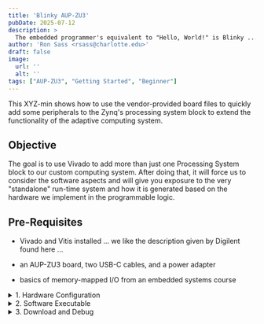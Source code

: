 ```yaml
---
title: 'Blinky AUP-ZU3'
pubDate: 2025-07-12
description: >
  The embedded programmer's equivalent to "Hello, World!" is Blinky ... here add some switches and LEDs to our basic microcontroller design and you can make manually make the LED blink if that\'s your thing. :-)
author: 'Ron Sass <rsass@charlotte.edu>'
draft: false
image:
  url: ''
  alt: ''
tags: ["AUP-ZU3", "Getting Started", "Beginner"]
---
```


This XYZ-min shows how to use the vendor-provided board
files to quickly add some peripherals to the Zynq's processing
system block to extend the functionality of the adaptive
computing system.

## Objective

The goal is to use Vivado to add more than just one Processing
System block to our custom computing system.  After doing that,
it will force us to consider the software aspects and will give
you exposure to the very "standalone" run-time system and how
it is generated based on the hardware we implement in the programmable
logic.

## Pre-Requisites

*   Vivado and Vitis installed ... we like the description
    given by Digilent found here ...

*   an AUP-ZU3 board, two USB-C cables, and a power adapter

*   basics of memory-mapped I/O from an embedded systems course

<details>
<summary>1. Hardware Configuration</summary>
<div class="content">

something something something ... XSA

</div>
</details>


<details>
<summary>2. Software Executable</summary>
<div class="content">

something something something ... ELF

</div>
</details>

<details>
<summary>3. Download and Debug</summary>
<div class="content">

Connect - download - run or debug

</div>
</details>



